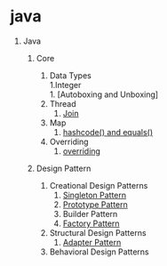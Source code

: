 # java

1. Java
   1. Core
       1. Data Types  
            1.Integer  
                1. [Autoboxing and Unboxing] 
       2. Thread
            1. [Join](https://gist.github.com/PiyushMittl/1ebfaf263bd9458ff1b9518ea158854b)
       3. Map
            1. [hashcode() and equals()](http://piyushanandmittal.blogspot.com/2018/06/javaequalsandhashcode.html)
       4. Overriding
            1. [overriding]()
            
    2. Design Pattern
       1. Creational Design Patterns
            1. [Singleton Pattern](https://gist.github.com/PiyushMittl/ab105ca8220010365e66e9d16c0b3d72)
            2. [Prototype Pattern](http://piyushanandmittal.blogspot.com/2018/06/javadesignpatternprototype.html)
            3. Builder Pattern
            4. [Factory Pattern](http://piyushanandmittal.blogspot.com/2018/07/javadesignpatternfactory.html)
       2. Structural Design Patterns
            1. [Adapter Pattern](https://gist.github.com/PiyushMittl/2ba3f78d898f72a284476a8a6ae425ba)
       3. Behavioral Design Patterns
